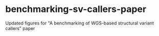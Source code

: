 # benchmarking-sv-callers-paper
Updated figures for "A benchmarking of WGS-based structural variant callers" paper
